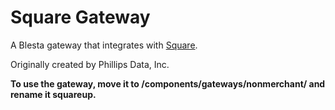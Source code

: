 # Square Gateway

A Blesta gateway that integrates with [Square](https://squareup.com/).

Originally created by Phillips Data, Inc.

**To use the gateway, move it to /components/gateways/nonmerchant/ and rename it squareup.**
